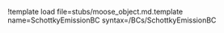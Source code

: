 !template load file=stubs/moose_object.md.template name=SchottkyEmissionBC syntax=/BCs/SchottkyEmissionBC